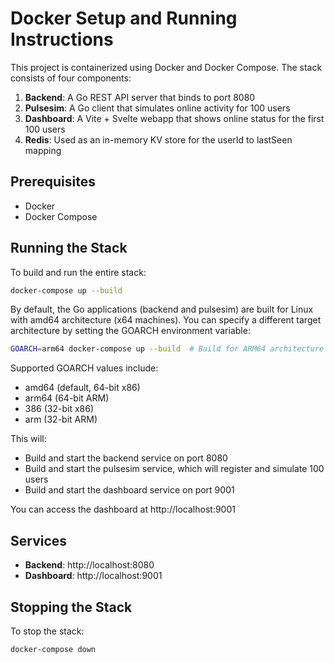 # Docker Setup and Running Instructions

This project is containerized using Docker and Docker Compose. The stack consists of four components:

1. **Backend**: A Go REST API server that binds to port 8080
2. **Pulsesim**: A Go client that simulates online activity for 100 users
3. **Dashboard**: A Vite + Svelte webapp that shows online status for the first 100 users
4. **Redis**: Used as an in-memory KV store for the userId to lastSeen mapping

## Prerequisites

- Docker
- Docker Compose

## Running the Stack

To build and run the entire stack:

```bash
docker-compose up --build
```

By default, the Go applications (backend and pulsesim) are built for Linux with amd64 architecture (x64 machines). You can specify a different target architecture by setting the GOARCH environment variable:

```bash
GOARCH=arm64 docker-compose up --build  # Build for ARM64 architecture (e.g., Apple M1/M2 laptops)
```

Supported GOARCH values include:
- amd64 (default, 64-bit x86)
- arm64 (64-bit ARM)
- 386 (32-bit x86)
- arm (32-bit ARM)

This will:
- Build and start the backend service on port 8080
- Build and start the pulsesim service, which will register and simulate 100 users
- Build and start the dashboard service on port 9001

You can access the dashboard at http://localhost:9001

## Services

- **Backend**: http://localhost:8080
- **Dashboard**: http://localhost:9001

## Stopping the Stack

To stop the stack:

```bash
docker-compose down
```
